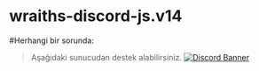 # wraiths-discord-js.v14
 

#Herhangi bir sorunda:
> ⁠Aşağıdaki sunucudan destek alabilirsiniz.
[![Discord Banner](https://api.weblutions.com/discord/invite/vsc)](https://discord.gg/vsc)
